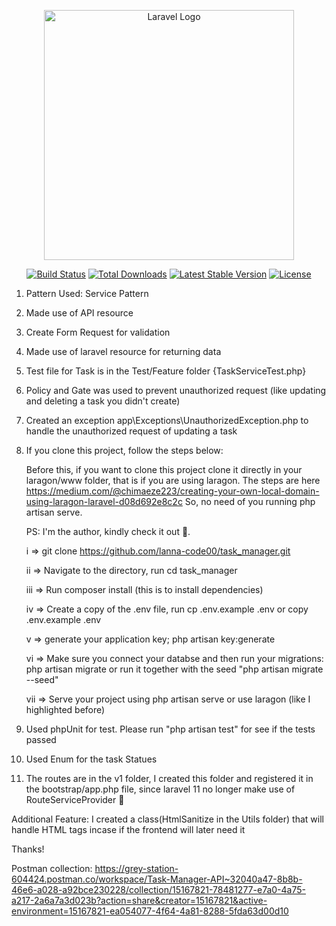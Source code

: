 <p align="center"><a href="https://laravel.com" target="_blank"><img src="https://raw.githubusercontent.com/laravel/art/master/logo-lockup/5%20SVG/2%20CMYK/1%20Full%20Color/laravel-logolockup-cmyk-red.svg" width="400" alt="Laravel Logo"></a></p>

<p align="center">
<a href="https://github.com/laravel/framework/actions"><img src="https://github.com/laravel/framework/workflows/tests/badge.svg" alt="Build Status"></a>
<a href="https://packagist.org/packages/laravel/framework"><img src="https://img.shields.io/packagist/dt/laravel/framework" alt="Total Downloads"></a>
<a href="https://packagist.org/packages/laravel/framework"><img src="https://img.shields.io/packagist/v/laravel/framework" alt="Latest Stable Version"></a>
<a href="https://packagist.org/packages/laravel/framework"><img src="https://img.shields.io/packagist/l/laravel/framework" alt="License"></a>
</p>

<!-- Project Details -->
1. Pattern Used: Service Pattern


2. Made use of API resource


3. Create Form Request for validation


4. Made use of laravel resource for returning data


5. Test file for Task is in the Test/Feature folder {TaskServiceTest.php}


6. Policy and Gate was used to prevent unauthorized request (like updating and deleting a task you didn't create)


7. Created an  exception app\Exceptions\UnauthorizedException.php to handle the unauthorized request of updating a task


8. If you clone this project, follow the steps below:

   Before this, if you want to clone this project clone it directly in your laragon/www folder, that is if you are using laragon. The steps are here https://medium.com/@chimaeze223/creating-your-own-local-domain-using-laragon-laravel-d08d692e8c2c  So, no need of you running php artisan serve.
   
   PS: I'm the author, kindly check it out 🙏.
   
   i => git clone https://github.com/lanna-code00/task_manager.git


   ii => Navigate to the directory, run cd task_manager


   iii => Run composer install (this is to install dependencies)


   iv => Create a copy of the .env file, run cp .env.example .env or copy .env.example .env


   v => generate your application key; php artisan key:generate


   vi => Make sure you connect your databse and then run your migrations: php artisan migrate or run it together with the seed "php artisan migrate --seed"


   vii => Serve your project using php artisan serve or use laragon (like I highlighted before)


8. Used phpUnit for test. Please run "php artisan test" for see if the tests passed


9. Used Enum for the task Statues


10. The routes are in the v1 folder, I created this folder and registered it in the bootstrap/app.php file, since laravel 11 no longer make use of RouteServiceProvider 🤦


Additional Feature: I created a class(HtmlSanitize in the Utils folder) that will handle HTML tags incase if the frontend will later need it

Thanks!


Postman collection: https://grey-station-604424.postman.co/workspace/Task-Manager-API~32040a47-8b8b-46e6-a028-a92bce230228/collection/15167821-78481277-e7a0-4a75-a217-2a6a7a3d023b?action=share&creator=15167821&active-environment=15167821-ea054077-4f64-4a81-8288-5fda63d00d10
